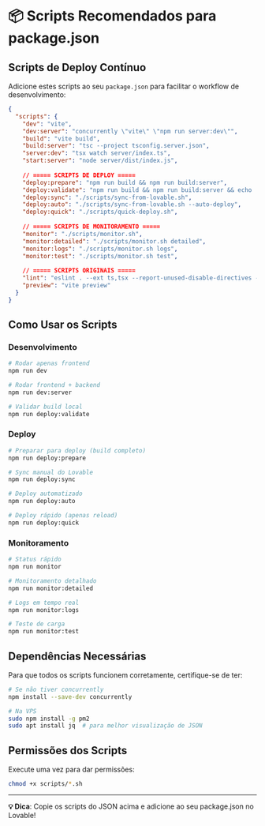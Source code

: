 # 📦 Scripts Recomendados para package.json

## Scripts de Deploy Contínuo

Adicione estes scripts ao seu `package.json` para facilitar o workflow de desenvolvimento:

```json
{
  "scripts": {
    "dev": "vite",
    "dev:server": "concurrently \"vite\" \"npm run server:dev\"",
    "build": "vite build",
    "build:server": "tsc --project tsconfig.server.json",
    "server:dev": "tsx watch server/index.ts",
    "start:server": "node server/dist/index.js",
    
    // ===== SCRIPTS DE DEPLOY =====
    "deploy:prepare": "npm run build && npm run build:server",
    "deploy:validate": "npm run build && npm run build:server && echo '✅ Build OK'",
    "deploy:sync": "./scripts/sync-from-lovable.sh",
    "deploy:auto": "./scripts/sync-from-lovable.sh --auto-deploy",
    "deploy:quick": "./scripts/quick-deploy.sh",
    
    // ===== SCRIPTS DE MONITORAMENTO =====
    "monitor": "./scripts/monitor.sh",
    "monitor:detailed": "./scripts/monitor.sh detailed",
    "monitor:logs": "./scripts/monitor.sh logs",
    "monitor:test": "./scripts/monitor.sh test",
    
    // ===== SCRIPTS ORIGINAIS =====
    "lint": "eslint . --ext ts,tsx --report-unused-disable-directives --max-warnings 0",
    "preview": "vite preview"
  }
}
```

## Como Usar os Scripts

### Desenvolvimento
```bash
# Rodar apenas frontend
npm run dev

# Rodar frontend + backend
npm run dev:server

# Validar build local
npm run deploy:validate
```

### Deploy
```bash
# Preparar para deploy (build completo)
npm run deploy:prepare

# Sync manual do Lovable
npm run deploy:sync

# Deploy automatizado
npm run deploy:auto

# Deploy rápido (apenas reload)
npm run deploy:quick
```

### Monitoramento
```bash
# Status rápido
npm run monitor

# Monitoramento detalhado
npm run monitor:detailed  

# Logs em tempo real
npm run monitor:logs

# Teste de carga
npm run monitor:test
```

## Dependências Necessárias

Para que todos os scripts funcionem corretamente, certifique-se de ter:

```bash
# Se não tiver concurrently
npm install --save-dev concurrently

# Na VPS
sudo npm install -g pm2
sudo apt install jq  # para melhor visualização de JSON
```

## Permissões dos Scripts

Execute uma vez para dar permissões:

```bash
chmod +x scripts/*.sh
```

---

**💡 Dica**: Copie os scripts do JSON acima e adicione ao seu package.json no Lovable!